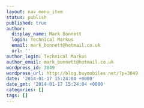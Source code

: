 ```yaml
---
layout: nav_menu_item
status: publish
published: true
author:
  display_name: Mark Bonnett
  login: Technical Markus
  email: mark_bonnett@hotmail.co.uk
  url: ''
author_login: Technical Markus
author_email: mark_bonnett@hotmail.co.uk
wordpress_id: 3049
wordpress_url: http://blog.buymobiles.net/?p=3049
date: '2014-01-17 15:24:04 +0000'
date_gmt: '2014-01-17 15:24:04 +0000'
categories: []
tags: []
---
```


